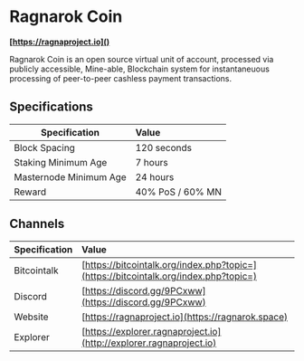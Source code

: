 # Ragnarok Coin
**[https://ragnaproject.io]()**

Ragnarok Coin is an open source virtual unit of account, processed via publicly accessible, Mine-able, Blockchain system for instantaneuous processing of peer-to-peer cashless payment transactions.

## Specifications


| Specification          | Value             |
| ---------------------- |:------------------|
| Block Spacing          | 120 seconds       |
| Staking Minimum Age    | 7 hours           |
| Masternode Minimum Age | 24 hours          |
| Reward                 | 40% PoS / 60% MN  |

## Channels

| Specification | Value             |
| ------------- |:------------------|
| Bitcointalk   | [https://bitcointalk.org/index.php?topic=](https://bitcointalk.org/index.php?topic=)       |
| Discord       | [https://discord.gg/9PCxww](https://discord.gg/9PCxww) |
| Website       | [https://ragnaproject.io](https://ragnarok.space) |
| Explorer      | [https://explorer.ragnaproject.io](http://explorer.ragnaproject.io)




